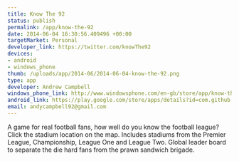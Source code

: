 ```yaml
--- 
title: Know The 92
status: publish
permalink: /app/know-the-92
date: 2014-06-04 16:30:56.409496 +00:00
targetMarket: Personal
developer_link: https://twitter.com/knowThe92
devices: 
- android
- windows_phone
thumb: /uploads/app/2014-06/2014-06-04-know-the-92.png
type: app
developer: Andrew Campbell
windows_phone_link: http://www.windowsphone.com/en-gb/store/app/know-the-92/0e9126f6-1c8a-4e5d-9bb9-292ad796f864
android_link: https://play.google.com/store/apps/details?id=com.github.andycampbell92.knowthe92
email: andycampbell92@gmail.com
---
```


A game for real football fans, how well do you know the football league?
Click the stadium location on the map. Includes stadiums from the Premier League, Championship, League One and League Two.
Global leader board to separate the die hard fans from the prawn sandwich brigade.
